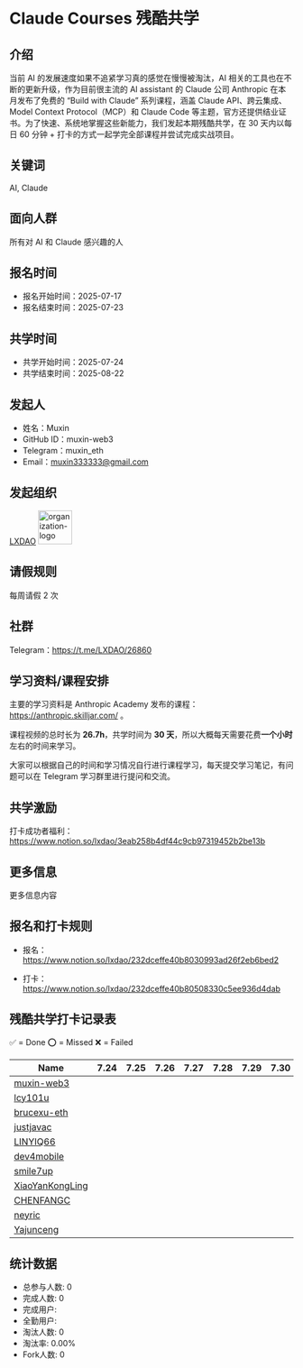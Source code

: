 # Claude Courses 残酷共学

## 介绍

当前 AI 的发展速度如果不追紧学习真的感觉在慢慢被淘汰，AI 相关的工具也在不断的更新升级，作为目前很主流的 AI assistant 的 Claude 公司 Anthropic 在本月发布了免费的 “Build with Claude” 系列课程，涵盖 Claude API、跨云集成、Model Context Protocol（MCP）和 Claude Code 等主题，官方还提供结业证书。为了快速、系统地掌握这些新能力，我们发起本期残酷共学，在 30 天内以每日 60 分钟 + 打卡的方式一起学完全部课程并尝试完成实战项目。

## 关键词

AI, Claude

## 面向人群

所有对 AI 和 Claude 感兴趣的人

## 报名时间

- 报名开始时间：2025-07-17
- 报名结束时间：2025-07-23

## 共学时间

- 共学开始时间：2025-07-24
- 共学结束时间：2025-08-22

## 发起人

- 姓名：Muxin
- GitHub ID：muxin-web3
- Telegram：muxin_eth
- Email：muxin333333@gmail.com

## 发起组织

[LXDAO](https://lxdao.io/) <img alt="organization-logo" height="60px" width="60px" src="https://avatars.githubusercontent.com/u/167147327?s=200&v=4" />

## 请假规则

每周请假 2 次

## 社群

Telegram：https://t.me/LXDAO/26860

## 学习资料/课程安排

主要的学习资料是 Anthropic Academy 发布的课程：https://anthropic.skilljar.com/ 。

课程视频的总时长为 **26.7h**，共学时间为 **30 天**，所以大概每天需要花费**一个小时**左右的时间来学习。

大家可以根据自己的时间和学习情况自行进行课程学习，每天提交学习笔记，有问题可以在 Telegram 学习群里进行提问和交流。

## 共学激励

打卡成功者福利：https://www.notion.so/lxdao/3eab258b4df44c9cb97319452b2be13b

## 更多信息

更多信息内容

## 报名和打卡规则

- 报名：https://www.notion.so/lxdao/232dceffe40b8030993ad26f2eb6bed2

- 打卡：https://www.notion.so/lxdao/232dceffe40b80508330c5ee936d4dab

## 残酷共学打卡记录表

✅ = Done ⭕️ = Missed ❌ = Failed

<!-- START_COMMIT_TABLE -->
| Name | 7.24 | 7.25 | 7.26 | 7.27 | 7.28 | 7.29 | 7.30 | 7.31 | 8.01 | 8.02 | 8.03 | 8.04 | 8.05 | 8.06 | 8.07 | 8.08 | 8.09 | 8.10 | 8.11 | 8.12 | 8.13 | 8.14 | 8.15 | 8.16 | 8.17 | 8.18 | 8.19 | 8.20 | 8.21 | 8.22 |
| ------------- | ---- | ---- | ---- | ---- | ---- | ---- | ---- | ---- | ---- | ---- | ---- | ---- | ---- | ---- | ---- | ---- | ---- | ---- | ---- | ---- | ---- | ---- | ---- | ---- | ---- | ---- | ---- | ---- | ---- | ---- |
| [muxin-web3](https://github.com/IntensiveCoLearning/claude_courses/blob/main/muxin-web3.md) | | | | | | | | |   |   |   |   |   |   |   |   |   |   |   |   |   |   |   |   |   | | | | | |
| [lcy101u](https://github.com/IntensiveCoLearning/claude_courses/blob/main/lcy101u.md) | | | | | | | | |   |   |   |   |   |   |   |   |   |   |   |   |   |   |   |   |   | | | | | |
| [brucexu-eth](https://github.com/IntensiveCoLearning/claude_courses/blob/main/brucexu-eth.md) | | | | | | | | |   |   |   |   |   |   |   |   |   |   |   |   |   |   |   |   |   | | | | | |
| [justjavac](https://github.com/IntensiveCoLearning/claude_courses/blob/main/justjavac.md) | | | | | | | | |   |   |   |   |   |   |   |   |   |   |   |   |   |   |   |   |   | | | | | |
| [LINYIQ66](https://github.com/IntensiveCoLearning/claude_courses/blob/main/LINYIQ66.md) | | | | | | | | |   |   |   |   |   |   |   |   |   |   |   |   |   |   |   |   |   | | | | | |
| [dev4mobile](https://github.com/IntensiveCoLearning/claude_courses/blob/main/dev4mobile.md) | | | | | | | | |   |   |   |   |   |   |   |   |   |   |   |   |   |   |   |   |   | | | | | |
| [smile7up](https://github.com/IntensiveCoLearning/claude_courses/blob/main/smile7up.md) | | | | | | | | |   |   |   |   |   |   |   |   |   |   |   |   |   |   |   |   |   | | | | | |
| [XiaoYanKongLing](https://github.com/IntensiveCoLearning/claude_courses/blob/main/XiaoYanKongLing.md) | | | | | | | | |   |   |   |   |   |   |   |   |   |   |   |   |   |   |   |   |   | | | | | |
| [CHENFANGC](https://github.com/IntensiveCoLearning/claude_courses/blob/main/CHENFANGC.md) | | | | | | | | |   |   |   |   |   |   |   |   |   |   |   |   |   |   |   |   |   | | | | | |
| [neyric](https://github.com/IntensiveCoLearning/claude_courses/blob/main/neyric.md) | | | | | | | | |   |   |   |   |   |   |   |   |   |   |   |   |   |   |   |   |   | | | | | |
| [Yajunceng](https://github.com/IntensiveCoLearning/claude_courses/blob/main/Yajunceng.md) | | | | | | | | |   |   |   |   |   |   |   |   |   |   |   |   |   |   |   |   |   | | | | | |
<!-- END_COMMIT_TABLE -->














<!-- STATISTICALDATA_START -->
## 统计数据

- 总参与人数: 0
- 完成人数: 0
- 完成用户: 
- 全勤用户: 
- 淘汰人数: 0
- 淘汰率: 0.00%
- Fork人数: 0
<!-- STATISTICALDATA_END -->
